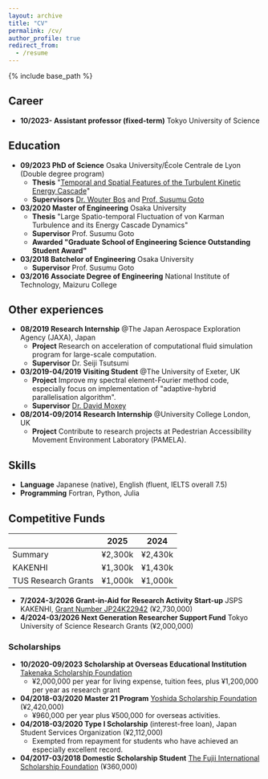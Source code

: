 ```yaml
---
layout: archive
title: "CV"
permalink: /cv/
author_profile: true
redirect_from:
  - /resume
---
```


{% include base_path %}

## Career

- **10/2023- Assistant professor (fixed-term)** Tokyo University of Science

## Education

- **09/2023 PhD of Science** Osaka University/École Centrale de Lyon (Double degree program)
  - **Thesis** "[Temporal and Spatial Features of the Turbulent Kinetic Energy Cascade](https://theses.hal.science/tel-04473864)"
  - **Supervisors** [Dr. Wouter Bos](http://lmfa.ec-lyon.fr/spip.php?article189) and [Prof. Susumu Goto](http://fm.me.es.osaka-u.ac.jp/goto/)
- **03/2020 Master of Engineering** Osaka University
  - **Thesis** "Large Spatio-temporal Fluctuation of von Karman Turbulence and its Energy Cascade Dynamics"
  - **Supervisor** Prof. Susumu Goto
  - **Awarded "Graduate School of Engineering Science Outstanding Student Award"**
- **03/2018 Batchelor of Engineering** Osaka University
  - **Supervisor** Prof. Susumu Goto
- **03/2016 Associate Degree of Engineering** National Institute of Technology, Maizuru College

## Other experiences

- **08/2019 Research Internship** @The Japan Aerospace Exploration Agency (JAXA), Japan
  - **Project** Research on acceleration of computational fluid simulation program for large-scale computation.
  - **Supervisor** Dr. Seiji Tsutsumi
- **03/2019-04/2019 Visiting Student** @The University of Exeter, UK
  - **Project** Improve my spectral element-Fourier method code, especially focus on implementation of "adaptive-hybrid parallelisation algorithm".
  - **Supervisor** [Dr. David Moxey](https://davidmoxey.uk/)
- **08/2014-09/2014 Research Internship** @University College London, UK
  - **Project** Contribute to research projects at Pedestrian Accessibility Movement Environment Laboratory (PAMELA).

## Skills

- **Language** Japanese (native), English (fluent, IELTS overall 7.5)
- **Programming** Fortran, Python, Julia

## Competitive Funds

|                     | 2025    | 2024    |
| ------------------- | ------- | ------- |
| Summary             | ¥2,300k | ¥2,430k |
| KAKENHI             | ¥1,300k | ¥1,430k |
| TUS Research Grants | ¥1,000k | ¥1,000k |

- **7/2024-3/2026 Grant-in-Aid for Research Activity Start-up** JSPS KAKENHI, [Grant Number JP24K22942](https://kaken.nii.ac.jp/en/grant/KAKENHI-PROJECT-24K22942/) (¥2,730,000)
- **4/2024-03/2026 Next Generation Researcher Support Fund** Tokyo University of Science Research Grants (¥2,000,000)

### Scholarships

- **10/2020-09/2023 Scholarship at Overseas Educational Institution** [Takenaka Scholarship Foundation](http://www.takenaka-ikueikai.or.jp/en/index.html)
  - ¥2,000,000 per year for living expense, tuition fees, plus ¥1,200,000 per year as research grant
- **04/2018-03/2020 Master 21 Program** [Yoshida Scholarship Foundation](http://www.ysf.or.jp/englishpage/index.html) (¥2,420,000)
  - ¥960,000 per year plus ¥500,000 for overseas activities.
- **04/2018-03/2020 Type I Scholarship** (interest-free loan), Japan Student Services Organization (¥2,112,000)
  - Exempted from repayment for students who have achieved an especially excellent record.
- **04/2017-03/2018 Domestic Scholarship Student** [The Fujii International Scholarship Foundation](http://www.fujii-zaidan.or.jp/index.html) (¥360,000)
